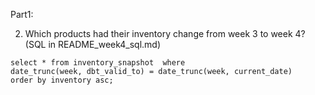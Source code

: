 Part1: 

2. Which products had their inventory change from week 3 to week 4? (SQL in README_week4_sql.md)
```
select * from inventory_snapshot  where 
date_trunc(week, dbt_valid_to) = date_trunc(week, current_date)
order by inventory asc;
```